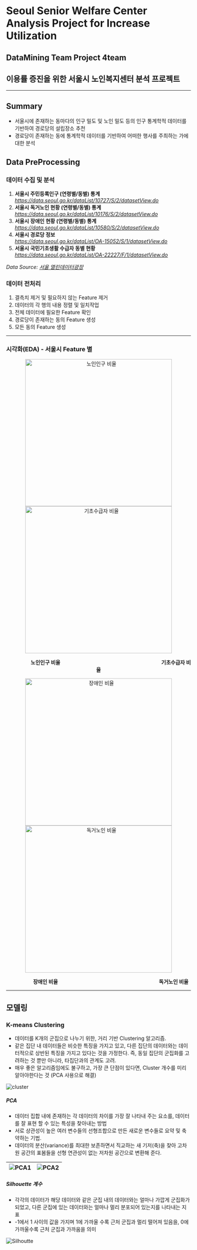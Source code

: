    # Seoul Senior Welfare Center Analysis Project for Increase Utilization

## DataMining Team Project 4team

## 이용률 증진을 위한 서울시 노인복지센터 분석 프로젝트

---

## Summary
- 서울시에 존재하는 동마다의 인구 밀도 및 노인 밀도 등의 인구 통계학적 데이터를 기반하여 경로당의 설립장소 추천
- 경로당이 존재하는 동에 통계학적 데이터를 기반하여 어떠한 행사를 주최하는 가에 대한 분석

## Data PreProcessing
### 데이터 수집 및 분석
1. **서울시 주민등록인구 (연령별/동별) 통계**  
   *https://data.seoul.go.kr/dataList/10727/S/2/datasetView.do*
2. **서울시 독거노인 현황 (연령별/동별) 통계**  
   *https://data.seoul.go.kr/dataList/10176/S/2/datasetView.do*
3. **서울시 장애인 현황 (연령별/동별) 통계**  
   *https://data.seoul.go.kr/dataList/10580/S/2/datasetView.do*
4. **서울시 경로당 정보**  
   *https://data.seoul.go.kr/dataList/OA-15052/S/1/datasetView.do*
5. **서울시 국민기초생활 수급자 동별 현황**  
    *https://data.seoul.go.kr/dataList/OA-22227/F/1/datasetView.do*

*Data Source: [서울 열린데이터광장](https://data.seoul.go.kr/)*

### 데이터 전처리
1. 결측치 제거 및 필요하지 않는 Feature 제거
2. 데이터의 각 행의 내용 정렬 및 일치작업
3. 전체 데이터에 필요한 Feature 확인
4. 경로당이 존재하는 동의 Feature 생성
5. 모든 동의 Feature 생성

---

### 시각화(EDA) - 서울시 Feature 별



<p align="center">
  <img src="https://github.com/thdus/Data-Mining/assets/168116920/165280e9-f649-4f01-a46d-4e29447625de" alt="노인인구 비율" width="400"/>
  <img src="https://github.com/thdus/Data-Mining/assets/168116920/a61339da-a868-413e-95a3-8b37b4123a80" alt="기초수급자 비율" width="400"/>
</p>

<p align="center">
   &nbsp;&nbsp;&nbsp;&nbsp;&nbsp;&nbsp;&nbsp;&nbsp;&nbsp;&nbsp;&nbsp;&nbsp;&nbsp;&nbsp;&nbsp;&nbsp;&nbsp;<b>노인인구 비율</b> &nbsp;&nbsp;&nbsp;&nbsp;&nbsp;&nbsp;&nbsp;&nbsp;&nbsp;&nbsp;&nbsp;&nbsp;&nbsp;&nbsp;&nbsp;&nbsp;&nbsp;&nbsp;&nbsp;&nbsp;&nbsp;&nbsp;&nbsp;&nbsp;&nbsp;&nbsp;&nbsp;&nbsp;&nbsp;&nbsp;&nbsp;&nbsp;&nbsp;&nbsp;&nbsp;&nbsp;&nbsp;&nbsp;&nbsp;&nbsp;&nbsp;&nbsp;&nbsp;&nbsp;&nbsp;&nbsp;&nbsp;&nbsp;&nbsp;&nbsp;&nbsp;&nbsp;&nbsp;&nbsp;&nbsp;&nbsp;&nbsp;&nbsp;&nbsp;&nbsp;&nbsp;&nbsp;&nbsp;&nbsp;&nbsp;&nbsp;&nbsp;&nbsp; <b>기초수급자 비율</b>
</p>

<p align="center">
  <img src="https://github.com/thdus/Data-Mining/assets/168116920/9c1905c4-85f1-4666-8781-ff475f4344f4" alt="장애인 비율" width="400"/>
  <img src="https://github.com/thdus/Data-Mining/assets/168116920/4edca487-331f-4923-b75a-12e1c1270422" alt="독거노인 비율" width="400"/>
</p>

<p align="center">
   &nbsp;&nbsp;&nbsp;&nbsp;&nbsp;&nbsp;&nbsp;&nbsp;&nbsp;&nbsp;&nbsp;&nbsp;&nbsp;&nbsp;&nbsp;&nbsp;&nbsp;<b>장애인 비율</b> &nbsp;&nbsp;&nbsp;&nbsp;&nbsp;&nbsp;&nbsp;&nbsp;&nbsp;&nbsp;&nbsp;&nbsp;&nbsp;&nbsp;&nbsp;&nbsp;&nbsp;&nbsp;&nbsp;&nbsp;&nbsp;&nbsp;&nbsp;&nbsp;&nbsp;&nbsp;&nbsp;&nbsp;&nbsp;&nbsp;&nbsp;&nbsp;&nbsp;&nbsp;&nbsp;&nbsp;&nbsp;&nbsp;&nbsp;&nbsp;&nbsp;&nbsp;&nbsp;&nbsp;&nbsp;&nbsp;&nbsp;&nbsp;&nbsp;&nbsp;&nbsp;&nbsp;&nbsp;&nbsp;&nbsp;&nbsp;&nbsp;&nbsp;&nbsp;&nbsp;&nbsp;&nbsp;&nbsp;&nbsp;&nbsp;&nbsp;&nbsp;&nbsp; <b>독거노인 비율</b>
</p>

---

## 모델링

### K-means Clustering
- 데이터를 K개의 군집으로 나누기 위한, 거리 기반 Clustering 알고리즘.
- 같은 집단 내 데이터들은 비슷한 특징을 가지고 있고, 다른 집단의 데이터와는 데이터적으로 상반된 특징을 가지고 있다는 것을 가정한다. 즉, 동일 집단의 군집화를 고려하는 것 뿐만 아니라, 타집단과의 관계도 고려.
- 매우 좋은 알고리즘임에도 불구하고, 가장 큰 단점이 있다면, Cluster 개수를 미리 알아야한다는 것 (PCA 사용으로 해결)

![cluster](https://github.com/thdus/Data-Mining/assets/168116920/760c9a46-1036-4f51-b020-75cb0e447119)

##### PCA
- 데이터 집합 내에 존재하는 각 데이터의 차이를 가장 잘 나타내 주는 요소를, 데이터를 잘 표현 할 수 있는 특성을 찾아내는 방법
- 서로 상관성이 높은 여러 변수들의 선형조합으로 만든 새로운 변수들로 요약 및 축약하는 기법.
- 데이터의 분산(variance)를 최대한 보존하면서 직교하는 새 기저(축)을 찾아 고차원 공간의 표봄들을 선형 연관성이 없는 저차원 공간으로 변환해 준다.

![PCA1](https://github.com/thdus/Data-Mining/assets/168116920/a8a4f976-cc23-4bd0-8376-2c95608fb774) |![PCA2](https://github.com/thdus/Data-Mining/assets/168116920/c58441a8-a7d0-4ec9-bfa2-4a184b54cd27)
--- | --- |

##### Silhouette 계수
- 각각의 데이터가 해당 데이터와 같은 군집 내의 데이터와는 얼마나 가깝게 군집화가 되었고, 다른 군집에 있는 데이터와는 얼마나 멀리 분포되어 있는지를 나타내는 지표
- -1에서 1 사이의 값을 가지며 1에 가까울 수록 근처 군집과 멀리 떨어져 있음을, 0에 가까울수록 근처 군집과 가까움을 의미

![Silhoutte](https://github.com/thdus/Data-Mining/assets/168116920/d73d7925-0359-4bbc-b159-ec72c2721fe6)

